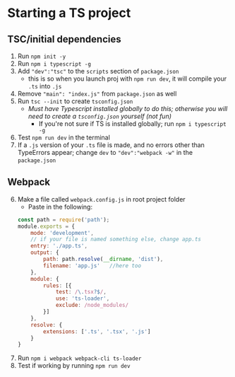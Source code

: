 # Starting a TS project

## TSC/initial dependencies

1. Run `npm init -y`
2. Run `npm i typescript -g`
3. Add `"dev":"tsc"` to the `scripts` section of `package.json`
   - this is so when you launch proj with `npm run dev`, it will compile your `.ts` into `.js`
4. Remove `"main": "index.js"` from `package.json` as well
4. Run `tsc --init` to create `tsconfig.json`
   - _Must have Typescript installed globally to do this; otherwise you will need
     to create a `tsconfig.json` yourself (not fun)_ 
     - If you're not sure if TS is installed globally; run `npm i typescript -g`
5. Test `npm run dev` in the terminal 
6. If a `.js` version of your `.ts` file is made, and no errors other than TypeErrors appear; change `dev` to `"dev":"webpack -w"` in the `package.json`
 
## Webpack

6. Make a file called `webpack.config.js` in root project folder
   - Paste in the following:
   ```javascript
   const path = require('path');
   module.exports = {
       mode: 'development',
       // if your file is named something else, change app.ts
       entry: './app.ts', 
       output: {
           path: path.resolve(__dirname, 'dist'),
           filename: 'app.js'   //here too
       },
       module: {
           rules: [{
               test: /\.tsx?$/,
               use: 'ts-loader',
               exclude: /node_modules/
           }]
       },
       resolve: {
           extensions: ['.ts', '.tsx', '.js']
       }
   }
   ```
7. Run `npm i webpack webpack-cli ts-loader`
8. Test if working by running `npm run dev`
